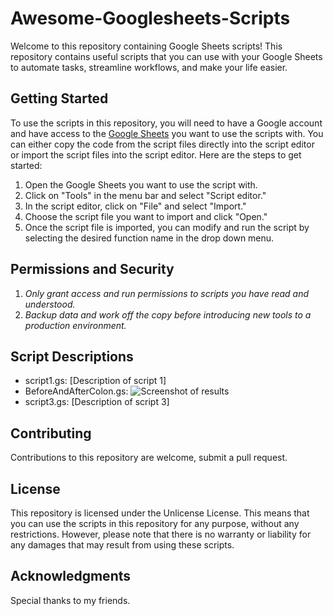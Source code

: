 # Awesome-Googlesheets-Scripts
Welcome to this repository containing Google Sheets scripts! This repository contains useful scripts that you can use with your Google Sheets to automate tasks, streamline workflows, and make your life easier.

## Getting Started
To use the scripts in this repository, you will need to have a Google account and have access to the [Google Sheets](https://www.google.com/sheets/about/) you want to use the scripts with. You can either copy the code from the script files directly into the script editor or import the script files into the script editor. Here are the steps to get started:

  1. Open the Google Sheets you want to use the script with.
  2. Click on "Tools" in the menu bar and select "Script editor."
  3. In the script editor, click on "File" and select "Import."
  4. Choose the script file you want to import and click "Open."
  5. Once the script file is imported, you can modify and run the script by selecting the desired function name in the drop down menu.

## Permissions and Security
  1. *Only grant access and run permissions to scripts you have read and understood.* 
  2. *Backup data and work off the copy before introducing new tools to a production environment.*

## Script Descriptions

  * script1.gs: [Description of script 1]
  * BeforeAndAfterColon.gs: ![Screenshot of results](https://user-images.githubusercontent.com/110313117/230811205-ab57c363-175f-4dae-9501-dcf790cdc139.PNG)
  * script3.gs: [Description of script 3]

## Contributing
Contributions to this repository are welcome, submit a pull request. 

## License
This repository is licensed under the Unlicense License. This means that you can use the scripts in this repository for any purpose, without any restrictions. However, please note that there is no warranty or liability for any damages that may result from using these scripts.

## Acknowledgments
Special thanks to my friends.
